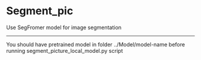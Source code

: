 # Segment_pic
Use SegFromer model for image segmentation

****
You should have pretrained model in folder ../Model/model-name before running segment_picture_local_model.py script
